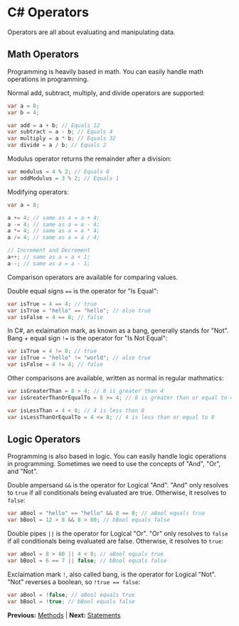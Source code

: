 # C# Operators

Operators are all about evaluating and manipulating data.

## Math Operators

Programming is heavily based in math. You can easily handle math operations in programming.

Normal add, subtract, multiply, and divide operators are supported:

```cs
var a = 8;
var b = 4;

var add = a + b; // Equals 12
var subtract = a - b; // Equals 4
var multiply = a * b; // Equals 32
var divide = a / b; // Equals 2
```

Modulus operator returns the remainder after a division:

```cs
var modulus = 4 % 2; // Equals 0
var oddModulus = 3 % 2; // Equals 1
```

Modifying operators:

```cs
var a = 8;

a += 4; // same as a = a + 4;
a -= 4; // same as a = a - 4;
a *= 4; // same as a = a * 4;
a /= 4; // same as a = a / 4;

// Increment and Decrement
a++; // same as a = a + 1;
a--; // same as a = a - 1;
```

Comparison operators are available for comparing values.

Double equal signs `==` is the operator for "Is Equal":

```cs
var isTrue = 4 == 4; // true
var isTrue = "hello" == "hello"; // also true
var isFalse = 4 == 8; // false
```

In C#, an exlaimation mark, as known as a bang, generally stands for "Not". Bang + equal sign `!=` is the operator for "Is Not Equal":

```cs
var isTrue = 4 != 8; // true
var isTrue = "hello" != "world"; // also true
var isFalse = 4 != 4; // false
```

Other comparisons are available, written as normal in regular mathmatics:

```cs
var isGreaterThan = 8 > 4; // 8 is greater than 4
var isGreaterThanOrEqualTo = 8 >= 4; // 8 is greater than or equal to 4

var isLessThan = 4 < 8; // 4 is less than 8
var isLessThanOrEqualTo = 4 <= 8; // 4 is less than or equal to 8
```

## Logic Operators

Programming is also based in logic. You can easily handle logic operations in programming. Sometimes we need to use the concepts of "And", "Or", and "Not".

Double ampersand `&&` is the operator for Logical "And". "And" only resolves to `true` if all conditionals being evaluated are true. Otherwise, it resolves to `false`:

```cs
var aBool = "hello" == "hello" && 8 == 8; // aBool equals true
var bBool = 12 > 8 && 8 > 80; // bBool equals false
```

Double pipes `||` is the operator for Logical "Or". "Or" only resolves to `false` if all conditionals being evaluated are false. Otherwise, it resolves to `true`:

```cs
var aBool = 8 > 80 || 4 < 8; // aBool equals true
var bBool = 6 == 7 || false; // bBool equals false
```

Exclaimation mark `!`, also called bang, is the operator for Logical "Not". "Not" reverses a boolean, so `!true == false`:

```cs
var aBool = !false; // aBool equals true
var bBool = !true; // bBool equals false
```

**Previous:** [Methods](methods.markdown) |
**Next:** [Statements](statements.markdown)
